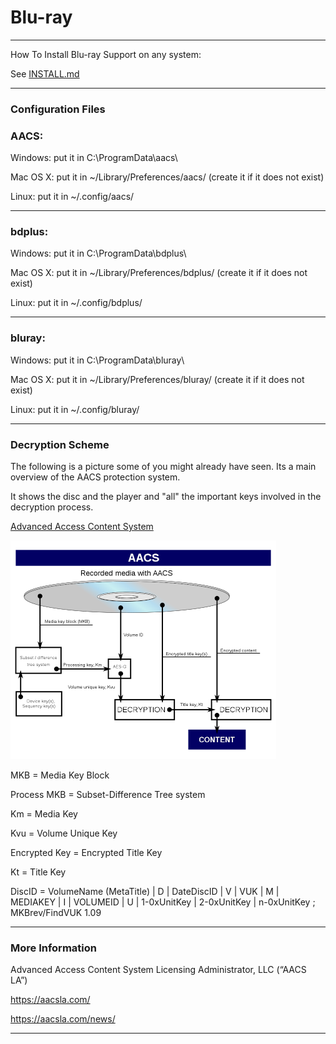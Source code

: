 # Blu-ray

---

How To Install Blu-ray Support on any system:

See [INSTALL.md](INSTALL.md)

---


### Configuration Files

### AACS:
Windows: put it in C:\ProgramData\aacs\

Mac OS X: put it in ~/Library/Preferences/aacs/ (create it if it does not exist)

Linux: put it in ~/.config/aacs/

---

### bdplus:
Windows: put it in C:\ProgramData\bdplus\

Mac OS X: put it in ~/Library/Preferences/bdplus/ (create it if it does not exist)

Linux: put it in ~/.config/bdplus/

---

### bluray:

Windows: put it in C:\ProgramData\bluray\

Mac OS X: put it in ~/Library/Preferences/bluray/ (create it if it does not exist)

Linux: put it in ~/.config/bluray/

---

### Decryption Scheme

The following is a picture some of you might already have seen. Its a main overview of the AACS protection system.

It shows the disc and the player and "all" the important keys involved in the decryption process.

[Advanced Access Content System](https://en.wikipedia.org/wiki/Advanced_Access_Content_System)

![Screenshot](/img/425x350AACS_dataflow.png)

MKB = Media Key Block

Process MKB = Subset-Difference Tree system

Km = Media Key

Kvu = Volume Unique Key

Encrypted Key = Encrypted Title Key

Kt = Title Key


 DiscID = VolumeName (MetaTitle) | D | DateDiscID | V | VUK | M | MEDIAKEY | I | VOLUMEID | U | 1-0xUnitKey | 2-0xUnitKey | n-0xUnitKey ; MKBrev/FindVUK 1.09 

---
### More Information

Advanced Access Content System Licensing Administrator, LLC (“AACS LA”)

https://aacsla.com/

https://aacsla.com/news/

---